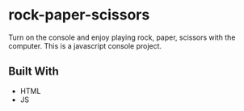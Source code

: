 # rock-paper-scissors

Turn on the console and enjoy playing rock, paper, scissors with the computer. This is a javascript console project.


## Built With 
- HTML
- JS
